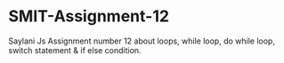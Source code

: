# SMIT-Assignment-12
Saylani Js Assignment number 12 about loops, while loop, do while loop, switch statement &amp; if else condition.
